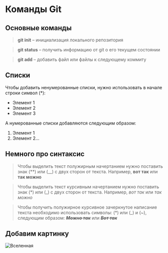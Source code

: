 # Команды Git 

## Основные команды

> __git init__ – инициализация локального репозитория

> **git status** – получить информацию от git о его текущем состоянии

> **git add** – добавить файл или файлы к следующему коммиту

## Списки 

Чтобы добавить ненумерованные списки, нужно использовать в начале строки символ (*):

* Элемент 1
* Элемент 2
* Элемент 3

А нумерованные списки добавляются следующим образом:
1. Элемент 1
2. Элемент 2...

## Немного про синтаксис

> Чтобы выделить текст полужирным начертанием нужно поставить знак (**) или (__) с двух сторон от текста. Например, **вот так** или __так можно__

> Чтобы выделить текст курсивным начертанием нужно поставить знак (*) или (_) с двух сторон от текста. Например, *вот так* или _так можно_

> Чтобы получить полужирное курсивное зачеркнутое написание текста необходимо использовать символы: (*) или (_) и (~), следующим образом: ~~___Можно так___~~ или ***~~Вот так~~***

## Добавим картинку
![Вселенная](Universe.jpg)